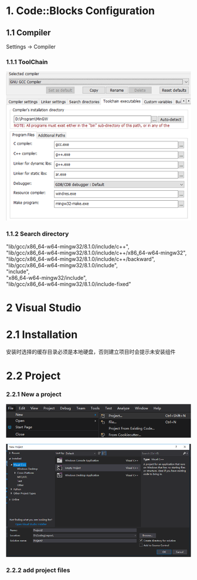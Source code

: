 # 1. Code::Blocks Configuration

## 1.1 Compiler

Settings -&gt; Compiler

### 1.1.1 ToolChain

![1552399495254](./assets/1552399495254.png)

### 1.1.2 Search directory

"lib/gcc/x86\_64-w64-mingw32/8.1.0/include/c++",  
"lib/gcc/x86\_64-w64-mingw32/8.1.0/include/c++/x86\_64-w64-mingw32",  
"lib/gcc/x86\_64-w64-mingw32/8.1.0/include/c++/backward",  
"lib/gcc/x86\_64-w64-mingw32/8.1.0/include",  
 "include",  
 "x86\_64-w64-mingw32/include",  
 "lib/gcc/x86\_64-w64-mingw32/8.1.0/include-fixed"

# 2 Visual Studio

# 2.1 Installation

安装时选择的缓存目录必须是本地硬盘，否则建立项目时会提示未安装组件

# 2.2 Project

### 2.2.1 New a project 

![空项目](./assets/1552541497338.png) 

![1552541530268](./assets/1552541530268.png)

### 2.2.2 add project files

